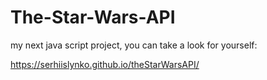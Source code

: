 # The-Star-Wars-API

my next java script project, you can take a look for yourself:

 https://serhiislynko.github.io/theStarWarsAPI/
